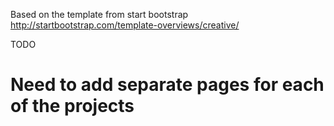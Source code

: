 Based on the template from start bootstrap
http://startbootstrap.com/template-overviews/creative/

TODO
# Need to add separate pages for each of the projects
